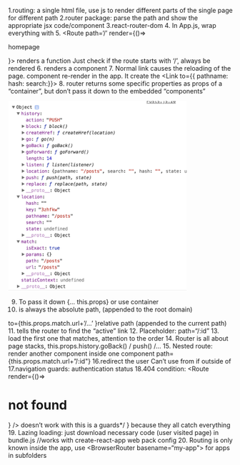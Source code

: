 1.routing: a single html file, use js to render different parts of the single page for different path
2.router package: parse the path and show the appropriate jsx code/component
3.react-router-dom
4. In App.js, wrap everything with <BrowserRouter> 
5. <Route path=‘/’ render={()=><p>homepage</p>}>  renders a function
Just check if the route starts with ‘/’, always be rendered
<Route path=‘/’ exact>
6. <Route path="/" exact component={FullPost} />  renders a component
7. Normal link causes the reloading of the page. <Link> component re-render in the app. It create the <Link to={{
pathname:
hash:
search:}}>
8. router returns some specific properties as props of a “container”, but don’t pass it down to the embedded “components”


<img src="https://github.com/zhaaaa7/react/blob/master/routing/routing.png" width="400px"/>

9. To pass it down
   {… this.props} or use <WithRouter>container<WithRouter>
10. <Link to > is always the absolute path, (appended to the root domain)
to={this.props.match.url+’/…’ }relative path (appended to the current path)
11. <NavLink activeClassName=“..” activeStyle=“…”>  tells the router to find the “active” link
12. Placeholder: path=“/:id”
13.<Switch> load the first one that matches, attention to the order
14. Router is all about page stacks, this.props.history.goBack() / push() /…
15. Nested route: render another component inside one component
path={this.props.match.url+”/:id"}
16.redirect the user <Redirect from="/" to="/posts" />
Can’t use from if outside of <Switch>
17.navigation guards: authentication status
18.404 condition: 
<Route render={()=><h1>not found</h1>} /> doesn’t work with 
<Redirect from="/" to="/posts" /> this is a guards*/ } because they all catch everything
19. Lazing loading: just download necessary code (user visited page) in bundle.js
//works with create-react-app web pack config
20. Routing is only known inside the app, use <BrowserRouter basename=“my-app"> for apps in subfolders
